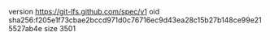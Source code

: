 version https://git-lfs.github.com/spec/v1
oid sha256:f205e1f73cbae2bccd971d0c76716ec9d43ea28c15b27b148ce99e215527ab4e
size 3501
